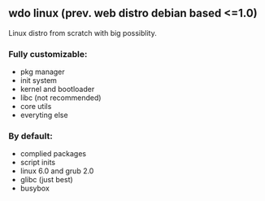 ## wdo linux (prev. web distro debian based <=1.0)

Linux distro from scratch with big possiblity.
### Fully customizable:
- pkg manager
- init system
- kernel and bootloader
- libc (not recommended)
- core utils
- everyting else

### By default:
- complied packages
- script inits
- linux 6.0 and grub 2.0
- glibc (just best)
- busybox
